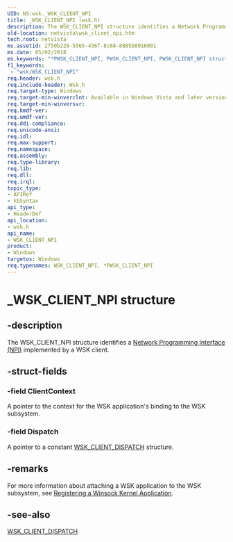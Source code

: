 ```yaml
---
UID: NS:wsk._WSK_CLIENT_NPI
title: _WSK_CLIENT_NPI (wsk.h)
description: The WSK_CLIENT_NPI structure identifies a Network Programming Interface (NPI) implemented by a WSK client.
old-location: netvista\wsk_client_npi.htm
tech.root: netvista
ms.assetid: 2f50b228-5565-436f-8c68-8885b8916001
ms.date: 05/02/2018
ms.keywords: "*PWSK_CLIENT_NPI, PWSK_CLIENT_NPI, PWSK_CLIENT_NPI structure pointer [Network Drivers Starting with Windows Vista], WSK_CLIENT_NPI, WSK_CLIENT_NPI structure [Network Drivers Starting with Windows Vista], _WSK_CLIENT_NPI, netvista.wsk_client_npi, wsk/PWSK_CLIENT_NPI, wsk/WSK_CLIENT_NPI, wskref_e498e50c-695d-4f5c-a1db-0f87f4313d4a.xml"
f1_keywords:
 - "wsk/WSK_CLIENT_NPI"
req.header: wsk.h
req.include-header: Wsk.h
req.target-type: Windows
req.target-min-winverclnt: Available in Windows Vista and later versions of the Windows operating   systems.
req.target-min-winversvr: 
req.kmdf-ver: 
req.umdf-ver: 
req.ddi-compliance: 
req.unicode-ansi: 
req.idl: 
req.max-support: 
req.namespace: 
req.assembly: 
req.type-library: 
req.lib: 
req.dll: 
req.irql: 
topic_type:
- APIRef
- kbSyntax
api_type:
- HeaderDef
api_location:
- wsk.h
api_name:
- WSK_CLIENT_NPI
product:
- Windows
targetos: Windows
req.typenames: WSK_CLIENT_NPI, *PWSK_CLIENT_NPI
---
```


# _WSK_CLIENT_NPI structure


## -description


The WSK_CLIENT_NPI structure identifies a 
  <a href="https://docs.microsoft.com/windows-hardware/drivers/network/network-programming-interface">Network Programming Interface
  (NPI)</a> implemented by a WSK client.


## -struct-fields




### -field ClientContext

A pointer to the context for the WSK application's binding to the WSK subsystem.


### -field Dispatch

A pointer to a constant 
     <a href="https://docs.microsoft.com/windows-hardware/drivers/ddi/wsk/ns-wsk-_wsk_client_dispatch">WSK_CLIENT_DISPATCH</a> structure.


## -remarks



For more information about attaching a WSK application to the WSK subsystem, see 
    <a href="https://docs.microsoft.com/windows-hardware/drivers/network/registering-a-winsock-kernel-application">Registering a Winsock Kernel
    Application</a>.




## -see-also




<a href="https://docs.microsoft.com/windows-hardware/drivers/ddi/wsk/ns-wsk-_wsk_client_dispatch">WSK_CLIENT_DISPATCH</a>
 

 

